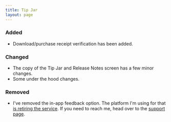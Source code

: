 ```yaml
---
title: Tip Jar
layout: page
---
```


### Added

* Download/purchase receipt verification has been added.

### Changed

* The copy of the Tip Jar and Release Notes screen has a few minor changes.
* Some under the hood changes.

### Removed

* I've removed the in-app feedback option. The platform I'm using for that [is retiring the service](https://announcement.devmate.com). If you need to reach me, head over to the [support page](https://support.dangercove.com).

